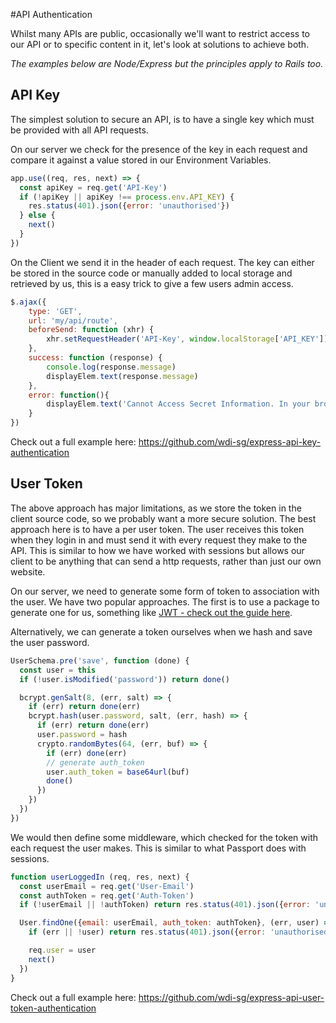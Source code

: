 #API Authentication

Whilst many APIs are public, occasionally we'll want to restrict access to our API or to specific content in it, let's look at solutions to achieve both.

_The examples below are Node/Express but the principles apply to Rails too._

## API Key
The simplest solution to secure an API, is to have a single key which must be provided with all API requests.

On our server we check for the presence of the key in each request and compare it against a value stored in our Environment Variables.

```js
app.use((req, res, next) => {
  const apiKey = req.get('API-Key')
  if (!apiKey || apiKey !== process.env.API_KEY) {
    res.status(401).json({error: 'unauthorised'})
  } else {
    next()
  }
})
```

On the Client we send it in the header of each request. The key can either be stored in the source code or manually added to local storage and retrieved by us, this is a easy trick to give a few users admin access.

```js
$.ajax({
    type: 'GET',
    url: 'my/api/route',
    beforeSend: function (xhr) {
        xhr.setRequestHeader('API-Key', window.localStorage['API_KEY'])
    },
    success: function (response) {
        console.log(response.message)
        displayElem.text(response.message)
    },
    error: function(){
        displayElem.text('Cannot Access Secret Information. In your browser developer tools add the API-Key to your local storage and try again.')
    }
})
```

Check out a full example here: https://github.com/wdi-sg/express-api-key-authentication

## User Token
The above approach has major limitations, as we store the token in the client source code, so we probably want a more secure solution. The best approach here is to have a per user token. The user receives this token when they login in and must send it with every request they make to the API. This is similar to how we have worked with sessions but allows our client to be anything that can send a http requests, rather than just our own website.

On our server, we need to generate some form of token to association with the user. We have two popular approaches. The first is to use a package to generate one for us, something like [JWT - check out the guide here](/05-express/express-jwt/readme.html).

Alternatively, we can generate a token ourselves when we hash and save the user password.

```js
UserSchema.pre('save', function (done) {
  const user = this
  if (!user.isModified('password')) return done()

  bcrypt.genSalt(8, (err, salt) => {
    if (err) return done(err)
    bcrypt.hash(user.password, salt, (err, hash) => {
      if (err) return done(err)
      user.password = hash
      crypto.randomBytes(64, (err, buf) => {
        if (err) done(err)
        // generate auth_token
        user.auth_token = base64url(buf)
        done()
      })
    })
  })
})
```

We would then define some middleware, which checked for the token with each request the user makes. This is similar to what Passport does with sessions.

```js
function userLoggedIn (req, res, next) {
  const userEmail = req.get('User-Email')
  const authToken = req.get('Auth-Token')
  if (!userEmail || !authToken) return res.status(401).json({error: 'unauthorised'})

  User.findOne({email: userEmail, auth_token: authToken}, (err, user) => {
    if (err || !user) return res.status(401).json({error: 'unauthorised'})

    req.user = user
    next()
  })
}
```

Check out a full example here: https://github.com/wdi-sg/express-api-user-token-authentication
